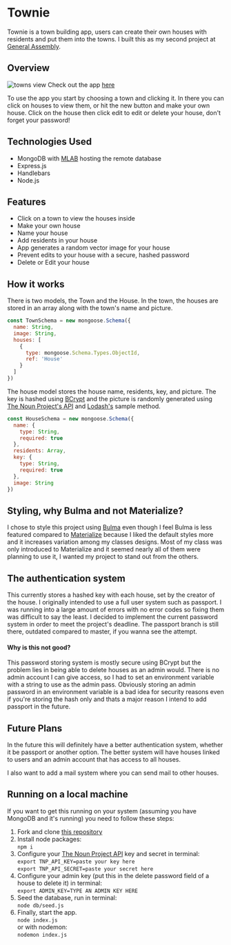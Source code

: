 # Townie

Townie is a town building app, users can create their own houses with residents and put them into the towns. I built this as my second project at [General Assembly](https://generalassemb.ly/).

## Overview
![towns view](https://i.imgur.com/aZKJlBB.jpg)
Check out the app [here](https://townie-project.herokuapp.com/)


To use the app you start by choosing a town and clicking it. In there you can click on houses to view them, or hit the new button and make your own house. Click on the house then click edit to edit or delete your house, don't forget your password!

## Technologies Used
* MongoDB with [MLAB](https://mlab.com/) hosting the remote database
* Express.js
* Handlebars
* Node.js

## Features
* Click on a town to view the houses inside
* Make your own house
* Name your house
* Add residents in your house
* App generates a random vector image for your house
* Prevent edits to your house with a secure, hashed password
* Delete or Edit your house 

## How it works

There is two models, the Town and the House.
In the town, the houses are stored in an array along with the town's name and picture.
```javascript
const TownSchema = new mongoose.Schema({
  name: String,
  image: String,
  houses: [
    {
      type: mongoose.Schema.Types.ObjectId,
      ref: 'House'
    }
  ]
})
```
The house model stores the house name, residents, key, and picture. The key is hashed using [BCrypt](https://www.npmjs.com/package/bcrypt-nodejs) and the picture is randomly generated using [The Noun Project's API](http://api.thenounproject.com/) and [Lodash's](https://lodash.com/) sample method. 
```javascript 
const HouseSchema = new mongoose.Schema({
  name: {
    type: String,
    required: true
  },
  residents: Array,
  key: {
    type: String,
    required: true
  },
  image: String
})
```

## Styling, why Bulma and not Materialize?

I chose to style this project using [Bulma](https://bulma.io/) even though I feel Bulma is less featured compared to [Materialize](http://materializecss.com/) because I liked the default styles more and it increases variation among my classes designs. Most of my class was only introduced to Materialize and it seemed nearly all of them were planning to use it, I wanted my project to stand out from the others.

## The authentication system
This currently stores a hashed key with each house, set by the creator of the house. I originally intended to use a full user system such as passport. I was running into a large amount of errors with no error codes so fixing them was difficult to say the least. I decided to implement the current password system in order to meet the project's deadline. The passport branch is still there, outdated compared to master, if you wanna see the attempt.

#### Why is this not good?
This password storing system is mostly secure using BCrypt but the problem lies in being able to delete houses as an admin would. There is no admin account I can give access, so I had to set an environment variable with a string to use as the admin pass. Obviously storing an admin password in an environment variable is a bad idea for security reasons even if you're storing the hash only and thats a major reason I intend to add passport in the future.

## Future Plans

In the future this will definitely have a better authentication system, whether it be passport or another option. The better system will have houses linked to users and an admin account that has access to all houses.

I also want to add a mail system where you can send mail to other houses.

## Running on a local machine
If you want to get this running on your system (assuming you have MongoDB and it's running) you need to follow these steps: 
1. Fork and clone [this repository](https://github.com/BrandonS8/project-2/)
2. Install node packages:  
`npm i`
3. Configure your [The Noun Project API](http://api.thenounproject.com/) key and secret in terminal:  
` export TNP_API_KEY=paste your key here `  
`export TNP_API_SECRET=paste your secret here `  
4. Configure your admin key (put this in the delete password field of a house to delete it) in terminal:  
`export ADMIN_KEY=TYPE AN ADMIN KEY HERE `  
5. Seed the database, run in terminal:  
`node db/seed.js`  
6. Finally, start the app.  
`node index.js`  
or with nodemon:  
`nodemon index.js`
 
